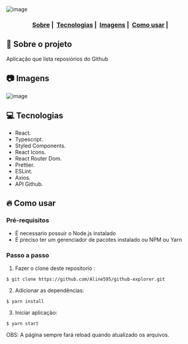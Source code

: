 ![image](https://user-images.githubusercontent.com/56769013/98737009-63aefe00-2384-11eb-8a0e-626148ef584f.png)
  
<h3 align="center">
  <a href="#dog-sobre-o-projeto">Sobre</a>&nbsp;|&nbsp;
  <a href="#computer-tecnologias">Tecnologias</a>&nbsp;|&nbsp;
  <a href="#camera-imagens">Imagens</a>&nbsp;|&nbsp;
  <a href="#fire-como-usar">Como usar</a>&nbsp;|&nbsp;
</h3>


## :dog: Sobre o projeto

Aplicação que lista reposiórios do Github  


## :camera: Imagens

![image](https://user-images.githubusercontent.com/56769013/98736544-b340fa00-2383-11eb-83f0-a1df6910c468.png)  


  
## :computer: Tecnologias

- React. 
- Typescript. 
- Styled Components.  
- React Icons.  
- React Router Dom.  
- Prettier.  
- ESLint.  
- Axios.  
- API Github.  

## :fire: Como usar

### Pré-requisitos
  - É necessario possuir o Node.js instalado
  - É preciso ter um gerenciador de pacotes instalado ou NPM ou Yarn
 
### Passo a passo

1. Fazer o clone deste repositorio :
````
$ git clone https://github.com/Aline595/github-explorer.git
````

2. Adicionar as dependências:
````
$ yarn install
````

3. Iniciar aplicação:
````
$ yarn start
````

OBS: A página sempre fará reload quando atualizado os arquivos.<br />

